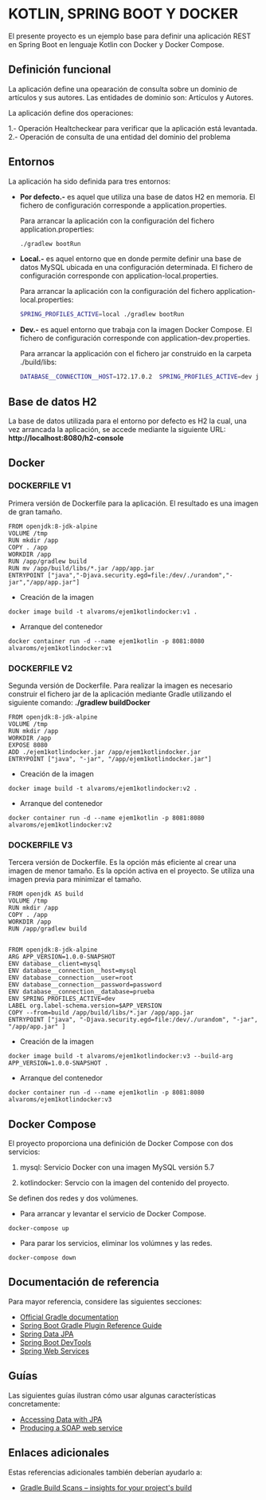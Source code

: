 # KOTLIN, SPRING BOOT Y DOCKER

El presente proyecto es un ejemplo base para definir una aplicación REST en Spring Boot en lenguaje Kotlin con 
Docker y Docker Compose. 

## Definición funcional

La aplicación define una opearación de consulta sobre un dominio de artículos y sus autores. Las entidades de dominio
son: Artículos y Autores.

La aplicación define dos operaciones: 

1.- Operación Healtcheckear para verificar que la aplicación está levantada.
2.- Operación de consulta de una entidad del dominio del problema

## Entornos

La aplicación ha sido definida para tres entornos:

+ **Por defecto.-** es aquel que utiliza una base de datos H2 en memoria. El fichero de configuración corresponde 
    a application.properties.
    
    Para arrancar la aplicación con la configuración del fichero application.properties:
    
    ```bash
    ./gradlew bootRun
    ```
    
+ **Local.-** es aquel entorno que en donde permite definir una base de datos MySQL ubicada en una configuración determinada.
    El fichero de configuración corresponde con application-local.properties.
    
    Para arrancar la aplicación con la configuración del fichero application-local.properties:
    
    ```bash
    SPRING_PROFILES_ACTIVE=local ./gradlew bootRun
    ```    
    
+ **Dev.-** es aquel entorno que trabaja con la imagen Docker Compose. El fichero de configuración corresponde con 
    application-dev.properties.
    
    Para arrancar la applicación con el fichero jar construido en la carpeta ./build/libs:
    
    ```bash
    DATABASE__CONNECTION__HOST=172.17.0.2  SPRING_PROFILES_ACTIVE=dev java -jar ./build/libs/ejem1kotlindocker-0.0.1-SNAPSHOT.jar 
    ```
## Base de datos H2

La base de datos utilizada para el entorno por defecto es H2 la cual, una vez arrancada la aplicación, se accede mediante
la siguiente URL: **http://localhost:8080/h2-console**

## Docker

### DOCKERFILE V1

Primera versión de Dockerfile para la aplicación. El resultado es una imagen de gran tamaño.

```
FROM openjdk:8-jdk-alpine
VOLUME /tmp
RUN mkdir /app
COPY . /app
WORKDIR /app
RUN /app/gradlew build
RUN mv /app/build/libs/*.jar /app/app.jar
ENTRYPOINT ["java","-Djava.security.egd=file:/dev/./urandom","-jar","/app/app.jar"]
```

+ Creación de la imagen
    
```    
docker image build -t alvaroms/ejem1kotlindocker:v1 .
```
        
+ Arranque del contenedor

```    
docker container run -d --name ejem1kotlin -p 8081:8080 alvaroms/ejem1kotlindocker:v1
```    
      
### DOCKERFILE V2

Segunda versión de Dockerfile. Para realizar la imagen es necesario construir el fichero jar de la aplicación mediante
Gradle utilizando el siguiente comando: **./gradlew buildDocker**

```
FROM openjdk:8-jdk-alpine
VOLUME /tmp
RUN mkdir /app
WORKDIR /app
EXPOSE 8080
ADD ./ejem1kotlindocker.jar /app/ejem1kotlindocker.jar
ENTRYPOINT ["java", "-jar", "/app/ejem1kotlindocker.jar"]
```

+ Creación de la imagen
    
```         
docker image build -t alvaroms/ejem1kotlindocker:v2 .
``` 
        
+ Arranque del contenedor

```         
docker container run -d --name ejem1kotlin -p 8081:8080 alvaroms/ejem1kotlindocker:v2
``` 

### DOCKERFILE V3

Tercera versión de Dockerfile. Es la opción más eficiente al crear una imagen de menor tamaño. Es la opción activa en 
el proyecto. Se utiliza una imagen previa para minimizar el tamaño.

``` 
FROM openjdk AS build
VOLUME /tmp
RUN mkdir /app
COPY . /app
WORKDIR /app
RUN /app/gradlew build


FROM openjdk:8-jdk-alpine
ARG APP_VERSION=1.0.0-SNAPSHOT
ENV database__client=mysql
ENV database__connection__host=mysql
ENV database__connection__user=root
ENV database__connection__password=password
ENV database__connection__database=prueba
ENV SPRING_PROFILES_ACTIVE=dev
LABEL org.label-schema.version=$APP_VERSION
COPY --from=build /app/build/libs/*.jar /app/app.jar
ENTRYPOINT ["java", "-Djava.security.egd=file:/dev/./urandom", "-jar", "/app/app.jar" ]
``` 

+ Creación de la imagen
    
```   
docker image build -t alvaroms/ejem1kotlindocker:v3 --build-arg APP_VERSION=1.0.0-SNAPSHOT .
```

+ Arranque del contenedor

```         
docker container run -d --name ejem1kotlin -p 8081:8080 alvaroms/ejem1kotlindocker:v3
``` 


## Docker Compose

El proyecto proporciona una definición de Docker Compose con dos servicios: 

1. mysql: Servicio Docker con una imagen MySQL versión 5.7

2. kotlindocker: Servcio con la imagen del contenido del proyecto.

Se definen dos redes y dos volúmenes.

+ Para arrancar y levantar el servicio de Docker Compose.

```
docker-compose up
```

+ Para parar los servicios, eliminar los volúmnes y las redes.

```
docker-compose down
```

## Documentación de referencia
Para mayor referencia, considere las siguientes secciones:

* [Official Gradle documentation](https://docs.gradle.org)
* [Spring Boot Gradle Plugin Reference Guide](https://docs.spring.io/spring-boot/docs/2.2.7.RELEASE/gradle-plugin/reference/html/)
* [Spring Data JPA](https://docs.spring.io/spring-boot/docs/2.2.7.RELEASE/reference/htmlsingle/#boot-features-jpa-and-spring-data)
* [Spring Boot DevTools](https://docs.spring.io/spring-boot/docs/2.2.7.RELEASE/reference/htmlsingle/#using-boot-devtools)
* [Spring Web Services](https://docs.spring.io/spring-boot/docs/2.2.7.RELEASE/reference/htmlsingle/#boot-features-webservices)

## Guías
Las siguientes guías ilustran cómo usar algunas características concretamente:

* [Accessing Data with JPA](https://spring.io/guides/gs/accessing-data-jpa/)
* [Producing a SOAP web service](https://spring.io/guides/gs/producing-web-service/)

## Enlaces adicionales
Estas referencias adicionales también deberían ayudarlo a:

* [Gradle Build Scans – insights for your project's build](https://scans.gradle.com#gradle)
